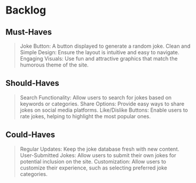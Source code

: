 # Backlog

## Must-Haves

> Joke Button: A button displayed to generate a random joke. Clean and Simple
> Design: Ensure the layout is intuitive and easy to navigate. Engaging Visuals:
> Use fun and attractive graphics that match the humorous theme of the site.

## Should-Haves

> Search Functionality: Allow users to search for jokes based on keywords or
> categories. Share Options: Provide easy ways to share jokes on social media
> platforms. Like/Dislike Buttons: Enable users to rate jokes, helping to
> highlight the most popular ones.

## Could-Haves

> Regular Updates: Keep the joke database fresh with new content. User-Submitted
> Jokes: Allow users to submit their own jokes for potential inclusion on the
> site. Customization: Allow users to customize their experience, such as
> selecting preferred joke categories.
